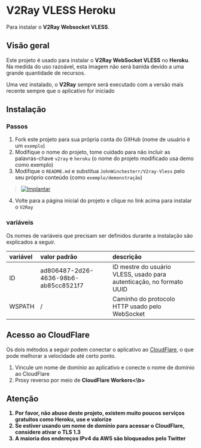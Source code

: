 # V2Ray VLESS Heroku

Para instalar o <b>V2Ray Websocket VLESS</b>.

## Visão geral

Este projeto é usado para instalar o <b>V2Ray WebSocket VLESS</b> no <b>Heroku</b>. Na medida do uso razoável, esta imagem não será banida devido a uma grande quantidade de recursos.

Uma vez instalado, o <b>V2Ray</b> sempre será executado com a versão mais recente sempre que o aplicativo for iniciado

## Instalação

### Passos

 1. Fork este projeto para sua própria conta do GitHub (nome de usuário é um `exemplo`)
 2. Modifique o nome do projeto, tome cuidado para não incluir as palavras-chave `v2ray` e `heroku` (o nome do projeto modificado usa demo como exemplo)
 3. Modifique o `README.md` e substitua `JohnWinchesterr/V2ray-Vless` pelo seu próprio conteúdo (como `exemplo/demonstração`)

> [![Implantar](https://www.herokucdn.com/deploy/button.png)](https://dashboard.heroku.com/new?template=https://github.com/JohnWinchesterr/V2ray-Vless)

 4. Volte para a página inicial do projeto e clique no link acima para instalar o `V2Ray`

### variáveis

Os nomes de variáveis ​​que precisam ser definidos durante a instalação são explicados a seguir.

| variável | valor padrão | descrição |
| :--- | :--- | :--- |
| ID | ad806487-2d26-4636-98b6-ab85cc8521f7 | ID mestre do usuário VLESS, usado para autenticação, no formato UUID |
| WSPATH | / | Caminho do protocolo HTTP usado pelo WebSocket |

## Acesso ao CloudFlare

Os dois métodos a seguir podem conectar o aplicativo ao [CloudFlare](https://dash.cloudflare.com/login), o que pode melhorar a velocidade até certo ponto.

 1. Vincule um nome de domínio ao aplicativo e conecte o nome de domínio ao CloudFlare
 2. Proxy reverso por meio de <b>CloudFlare Workers<\b>

## Atenção

 1. Por favor, não abuse deste projeto, existem muito poucos serviços gratuitos como <b>Heroku</b>, use e valorize
 2. Se estiver usando um nome de domínio para acessar o CloudFlare, considere ativar o TLS 1.3
 3. A maioria dos endereços IPv4 da AWS são bloqueados pelo Twitter
